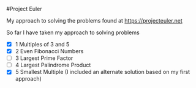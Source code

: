 #Project Euler 

My approach to solving the problems found at 
https://projecteuler.net

So far I have taken my approach to solving problems
-[x] 1 Multiples of 3 and 5  
-[x] 2 Even Fibonacci Numbers
-[ ] 3 Largest Prime Factor
-[ ] 4 Largest Palindrome Product 
-[x] 5 Smallest Multiple (I included an alternate solution based on my first approach)
